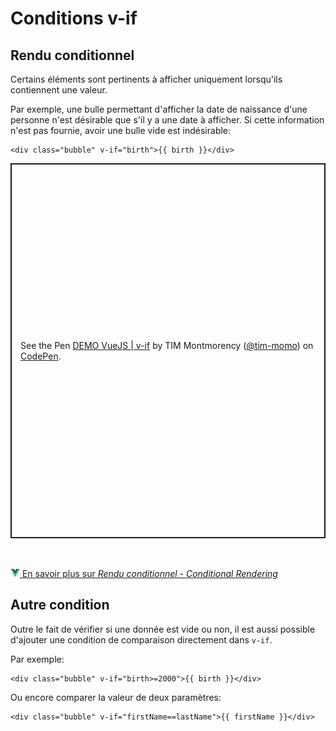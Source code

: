 # Conditions v-if

## Rendu conditionnel

Certains éléments sont pertinents à afficher uniquement lorsqu'ils contiennent une valeur.

Par exemple, une bulle permettant d'afficher la date de naissance d'une personne n'est désirable que s'il y a une date à afficher. Si cette information n'est pas fournie, avoir une bulle vide est indésirable:

```
<div class="bubble" v-if="birth">{{ birth }}</div>
```

<p class="codepen" data-height="600" data-theme-id="light" data-default-tab="html,result" data-slug-hash="OJrKZbw" data-pen-title="DEMO VueJS | v-if" data-user="tim-momo" style="height: 600px; box-sizing: border-box; display: flex; align-items: center; justify-content: center; border: 2px solid; margin: 1em 0; padding: 1em;">
  <span>See the Pen <a href="https://codepen.io/tim-momo/pen/OJrKZbw">
  DEMO VueJS | v-if</a> by TIM Montmorency (<a href="https://codepen.io/tim-momo">@tim-momo</a>)
  on <a href="https://codepen.io">CodePen</a>.</span>
</p>
<script async src="https://public.codepenassets.com/embed/index.js"></script>


<br><br>
<a href="https://fr.vuejs.org/guide/essentials/conditional" class="md-button "><img src="./assets/logo-vue.svg" style="width: 15px; height: auto;"> En savoir plus sur <em>Rendu conditionnel - Conditional Rendering</em></a>
<br>

## Autre condition

Outre le fait de vérifier si une donnée est vide ou non, il est aussi possible d'ajouter une condition de comparaison directement dans `v-if`.

Par exemple:
```
<div class="bubble" v-if="birth>=2000">{{ birth }}</div>
```


Ou encore comparer la valeur de deux paramètres:

```
<div class="bubble" v-if="firstName==lastName">{{ firstName }}</div>
```


